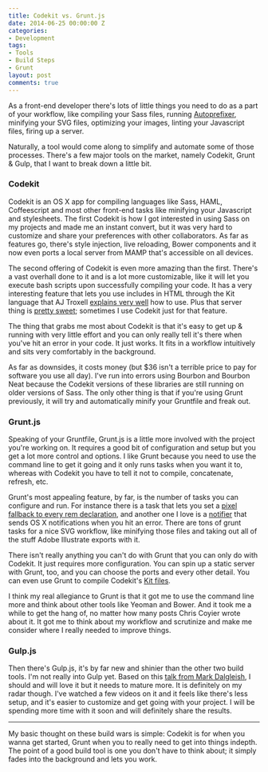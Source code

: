 ```yaml
---
title: Codekit vs. Grunt.js
date: 2014-06-25 00:00:00 Z
categories:
- Development
tags:
- Tools
- Build Steps
- Grunt
layout: post
comments: true
---
```


As a front-end developer there's lots of little things you need to do as a part of your workflow, like compiling your Sass files, running [Autoprefixer](https://github.com/ai/autoprefixer), minifying your SVG files, optimizing your images, linting your Javascript files, firing up a server.

Naturally, a tool would come along to simplify and automate some of those processes. There's a few major tools on the market, namely Codekit, Grunt & Gulp, that I want to break down a little bit.

### Codekit
Codekit is an OS X app for compiling languages like Sass, HAML, Coffeescript and most other front-end tasks like minifying your Javascript and stylesheets. The first Codekit is how I got interested in using Sass on my projects and made me an instant convert, but it was very hard to customize and share your preferences with other collaborators. As far as features go, there's style injection, live reloading, Bower components and it now even ports a local server from MAMP that's accessible on all devices.

The second offering of Codekit is even more amazing than the first. There's a vast overhall done to it and is a lot more customizable, like it will let you execute bash scripts upon successfully compiling your code. It has a very interesting feature that lets you use includes in HTML through the Kit language that AJ Troxell [explains very well](http://ajtroxell.com/codekits-the-kit-language-how-to-use-it/) how to use. Plus that server thing is [pretty sweet](http://youtu.be/YUgH0jlYur0); sometimes I use Codekit just for that feature.

The thing that grabs me most about Codekit is that it's easy to get up & running with very little effort and you can only really tell it's there when you've hit an error in your code. It just works. It fits in a workflow intuitively and sits very comfortably in the background.

As far as downsides, it costs money (but $36 isn't a terrible price to pay for software you use all day). I've run into errors using Bourbon and Bourbon Neat because the Codekit versions of these libraries are still running on older versions of Sass. The only other thing is that if you're using Grunt previously, it will try and automatically minify your Gruntfile and freak out.

### Grunt.js
Speaking of your Gruntfile, Grunt.js is a little more involved with the project you're working on. It requires a good bit of configuration and setup but you get a lot more control and options. I like Grunt because you need to use the command line to get it going and it only runs tasks when you want it to, whereas with Codekit you have to tell it not to compile, concatenate, refresh, etc.

Grunt's most appealing feature, by far, is the number of tasks you can configure and run. For instance there is a task that lets you set a [pixel fallback to every rem declaration](https://github.com/thomasdobber/grunt-remfallback/), and another one I love is a [notifier](https://github.com/dylang/grunt-notify) that sends OS X notifications when you hit an error. There are tons of grunt tasks for a nice SVG workflow, like minifying those files and taking out all of the stuff Adobe Illustrate exports with it.

There isn't really anything you can't do with Grunt that you can only do with Codekit. It just requires more configuration. You can spin up a static server with Grunt, too, and you can choose the ports and every other detail. You can even use Grunt to compile Codekit's [Kit files](https://github.com/fatso83/grunt-codekit).

I think my real allegiance to Grunt is that it got me to use the command line more and think about other tools like Yeoman and Bower. And it took me a while to get the hang of, no matter how many posts Chris Coyier wrote about it. It got me to think about my workflow and scrutinize and make me consider where I really needed to improve things.


### Gulp.js
Then there's Gulp.js, it's by far new and shinier than the other two build tools. I'm not really into Gulp yet. Based on this [talk from Mark Dalgleish](http://markdalgleish.github.io/presentation-build-wars-gulp-vs-grunt/), I should and will love it but it needs to mature more. It is definitely on my radar though. I've watched a few videos on it and it feels like there's less setup, and it's easier to customize and get going with your project. I will be spending more time with it soon and will definitely share the results.

---

My basic thought on these build wars is simple: Codekit is for when you wanna get started, Grunt when you to really need to get into things indepth. The point of a good build tool is one you don't have to think about; it simply fades into the background and lets you work.
